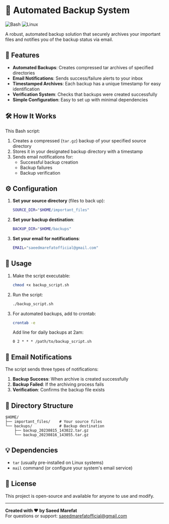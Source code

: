 # 📂 Automated Backup System

![Bash](https://img.shields.io/badge/shell_script-%23121011.svg?style=for-the-badge&logo=gnu-bash&logoColor=white)
![Linux](https://img.shields.io/badge/Linux-FCC624?style=for-the-badge&logo=linux&logoColor=black)

A robust, automated backup solution that securely archives your important files and notifies you of the backup status via email.

## 🌟 Features

- **Automated Backups**: Creates compressed tar archives of specified directories
- **Email Notifications**: Sends success/failure alerts to your inbox
- **Timestamped Archives**: Each backup has a unique timestamp for easy identification
- **Verification System**: Checks that backups were created successfully
- **Simple Configuration**: Easy to set up with minimal dependencies

## 🛠️ How It Works

This Bash script:
1. Creates a compressed (`tar.gz`) backup of your specified source directory
2. Stores it in your designated backup directory with a timestamp
3. Sends email notifications for:
   - Successful backup creation
   - Backup failures
   - Backup verification

## ⚙️ Configuration

1. **Set your source directory** (files to back up):
   ```bash
   SOURCE_DIR="$HOME/important_files"
   ```

2. **Set your backup destination**:
   ```bash
   BACKUP_DIR="$HOME/backups"
   ```

3. **Set your email for notifications**:
   ```bash
   EMAIL="saeedmarefatofficial@gmail.com"
   ```

## 🚀 Usage

1. Make the script executable:
   ```bash
   chmod +x backup_script.sh
   ```

2. Run the script:
   ```bash
   ./backup_script.sh
   ```

3. For automated backups, add to crontab:
   ```bash
   crontab -e
   ```
   Add line for daily backups at 2am:
   ```
   0 2 * * * /path/to/backup_script.sh
   ```

## 📧 Email Notifications

The script sends three types of notifications:
1. **Backup Success**: When archive is created successfully
2. **Backup Failed**: If the archiving process fails
3. **Verification**: Confirms the backup file exists

## 📂 Directory Structure

```
$HOME/
├── important_files/    # Your source files
└── backups/            # Backup destination
    ├── backup_20230815_143022.tar.gz
    └── backup_20230816_143055.tar.gz
```

## 💡 Dependencies

- `tar` (usually pre-installed on Linux systems)
- `mail` command (or configure your system's email service)

## 📜 License

This project is open-source and available for anyone to use and modify.

---

**Created with ❤️ by Saeed Marefat**  
For questions or support: saeedmarefatofficial@gmail.com